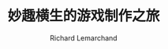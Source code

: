 ---
title: 妙趣横生的游戏制作之旅
subtitle: 
author: [Richard Lemarchand]
category: [策划]
cover: https://s3proxy.cdn-zlib.se//covers299/collections/genesis/91ac1a28be7f0111c69b25cf6d101a7c505af07ad5e1b74db78c678acd6f638a.jpg
status: todo
---